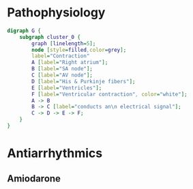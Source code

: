 # Pathophysiology
``` dot
digraph G {
	subgraph cluster_0 {
		graph [linelength=5];
		node [style=filled,color=grey];
		label="Contraction"
		A [label="Right atrium"];
		B [label="SA node"];
		C [label="AV node"];
		D [label="His & Purkinje fibers"];
		E [label="Ventricles"];
		F [label="Ventricular contraction", color="white"];
		A -> B
		B -> C [label="conducts an\n electrical signal"];
		C -> D -> E -> F;
	}
}
```
# Antiarrhythmics
## Amiodarone
```json

```